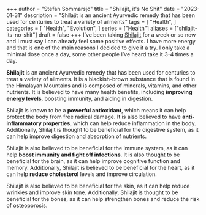 +++
author = "Stefan Sommarsjö"
title = "Shilajit, it's No Shit"
date = "2023-01-31"
description = "Shilajit is an ancient Ayurvedic remedy that has been used for centuries to treat a variety of ailments"
tags = [
    "Health",
]
categories = [
    "Health",
    "Evolution",
]
series = ["Health"]
aliases = ["shilajit-its-no-shit"]
draft = false
+++
I’ve been taking [Shilajit](https://en.wikipedia.org/wiki/Shilajit) for a week or so now and I must say I can already feel some positive effects. I have more energy and that is one of the main reasons I decided to give it a try. I only take a minimal dose once a day, some other people I’ve heard take it 3-4 times a day.


**Shilajit** is an ancient Ayurvedic remedy that has been used for centuries to treat a variety of ailments. 
It is a blackish-brown substance that is found in the Himalayan Mountains and is composed of minerals, vitamins, and other nutrients. It is believed to have many health benefits, including **improving energy levels**, boosting immunity, and aiding in digestion.


Shilajit is known to be a **powerful antioxidant**, which means it can help protect the body from free radical damage. It is also believed to have **anti-inflammatory properties**, which can help reduce inflammation in the body. Additionally, Shilajit is thought to be beneficial for the digestive system, as it can help improve digestion and absorption of nutrients.


Shilajit is also believed to be beneficial for the immune system, as it can help **boost immunity and fight off infections**. It is also thought to be beneficial for the brain, as it can help improve cognitive function and memory. Additionally, Shilajit is believed to be beneficial for the heart, as it can help **reduce cholesterol** levels and improve circulation.


Shilajit is also believed to be beneficial for the skin, as it can help reduce wrinkles and improve skin tone. Additionally, Shilajit is thought to be beneficial for the bones, as it can help strengthen bones and reduce the risk of osteoporosis.

